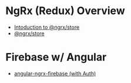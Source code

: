 # NgRx (Redux) Overview
* [Intoduction to @ngrx/store](https://gist.github.com/btroncone/a6e4347326749f938510)
* [@ngrx/store](https://github.com/ngrx/store)

# Firebase w/ Angular
* [angular-ngrx-firebase (with Auth)](https://github.com/ChrisMurphy/angular-ngrx-firebase/blob/master/src/app/)
